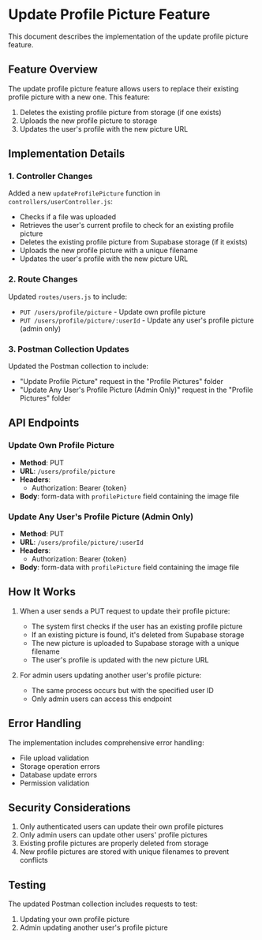 # Update Profile Picture Feature

This document describes the implementation of the update profile picture feature.

## Feature Overview

The update profile picture feature allows users to replace their existing profile picture with a new one. This feature:
1. Deletes the existing profile picture from storage (if one exists)
2. Uploads the new profile picture to storage
3. Updates the user's profile with the new picture URL

## Implementation Details

### 1. Controller Changes

Added a new `updateProfilePicture` function in `controllers/userController.js`:
- Checks if a file was uploaded
- Retrieves the user's current profile to check for an existing profile picture
- Deletes the existing profile picture from Supabase storage (if it exists)
- Uploads the new profile picture with a unique filename
- Updates the user's profile with the new picture URL

### 2. Route Changes

Updated `routes/users.js` to include:
- `PUT /users/profile/picture` - Update own profile picture
- `PUT /users/profile/picture/:userId` - Update any user's profile picture (admin only)

### 3. Postman Collection Updates

Updated the Postman collection to include:
- "Update Profile Picture" request in the "Profile Pictures" folder
- "Update Any User's Profile Picture (Admin Only)" request in the "Profile Pictures" folder

## API Endpoints

### Update Own Profile Picture
- **Method**: PUT
- **URL**: `/users/profile/picture`
- **Headers**: 
  - Authorization: Bearer {token}
- **Body**: form-data with `profilePicture` field containing the image file

### Update Any User's Profile Picture (Admin Only)
- **Method**: PUT
- **URL**: `/users/profile/picture/:userId`
- **Headers**: 
  - Authorization: Bearer {token}
- **Body**: form-data with `profilePicture` field containing the image file

## How It Works

1. When a user sends a PUT request to update their profile picture:
   - The system first checks if the user has an existing profile picture
   - If an existing picture is found, it's deleted from Supabase storage
   - The new picture is uploaded to Supabase storage with a unique filename
   - The user's profile is updated with the new picture URL

2. For admin users updating another user's profile picture:
   - The same process occurs but with the specified user ID
   - Only admin users can access this endpoint

## Error Handling

The implementation includes comprehensive error handling:
- File upload validation
- Storage operation errors
- Database update errors
- Permission validation

## Security Considerations

1. Only authenticated users can update their own profile pictures
2. Only admin users can update other users' profile pictures
3. Existing profile pictures are properly deleted from storage
4. New profile pictures are stored with unique filenames to prevent conflicts

## Testing

The updated Postman collection includes requests to test:
1. Updating your own profile picture
2. Admin updating another user's profile picture